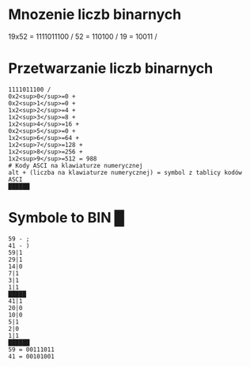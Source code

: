 # Mnozenie liczb binarnych
19x52 = 1111011100 /
52 = 110100 /
19 = 10011 /
# Przetwarzanie liczb binarnych
```
1111011100 /
0x2<sup>0</sup>=0 +
0x2<sup>1</sup>=0 +
1x2<sup>2</sup>=4 +
1x2<sup>3</sup>=8 +
1x2<sup>4</sup>=16 +
0x2<sup>5</sup>=0 +
1x2<sup>6</sup>=64 +
1x2<sup>7</sup>=128 +
1x2<sup>8</sup>=256 +
1x2<sup>9</sup>=512 = 988
# Kody ASCI na klawiaturze numerycznej
alt + (liczba na klawiaturze numerycznej) = symbol z tablicy kodów ASCI
██████
```
# Symbole to BIN █
```
59 - ;
41 - )
59|1
29|1
14|0
7|1
3|1
1|1
█████
41|1
20|0
10|0
5|1
2|0
1|1
██████
59 = 00111011
41 = 00101001
```
